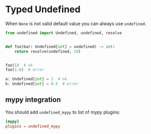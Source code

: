 # Typed Undefined

When `None` is not valid default value you can always use `undefined`.

```python
from undefined import Undefined, undefined, resolve


def foo(bar: Undefined[int] = undefined) -> int:
    return resolve(undefined, 10)


foo(1)  # ok
foo(1.0)  # error

a: Undefined[int] = 1  # ok
b: Undefined[int] = 0.5  # error
```

## mypy integration

You should add `undefined_mypy` to list of mypy plugins:

```toml
[mypy]
plugins = undefined_mypy
```